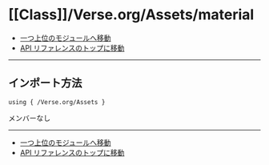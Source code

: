 # [[Class]]/Verse.org/Assets/material

- [一つ上位のモジュールへ移動](../main.md)
- [API リファレンスのトップに移動](../../../main.md)

---

## インポート方法

```verse
using { /Verse.org/Assets }
```

メンバーなし

---

- [一つ上位のモジュールへ移動](../main.md)
- [API リファレンスのトップに移動](../../../main.md)
